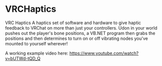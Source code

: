 # VRCHaptics
 VRC Haptics
A haptics set of software and hardware to give haptic feedback to VRChat on more than just your controllers. Udon in your world pushes out the player's bone positions, a VB.NET program then grabs the positions and then determines to turn on or off vibrating nodes you've mounted to yourself wherever!

A working example video here:
https://www.youtube.com/watch?v=bUTWd-tQD_Q

